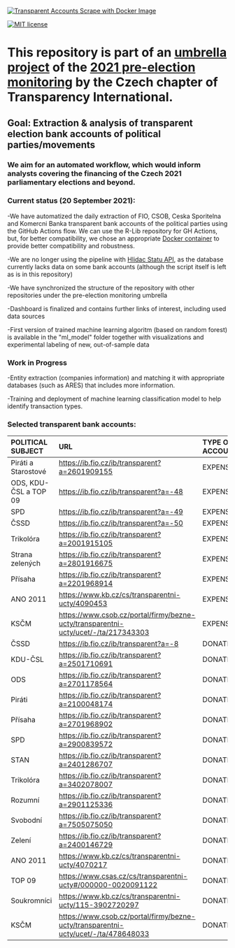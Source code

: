 [![Transparent Accounts Scrape with Docker Image](https://github.com/opop999/transparent_election_accounts/actions/workflows/docker.yml/badge.svg)](https://github.com/opop999/transparent_election_accounts/actions/workflows/docker.yml)

[![MIT license](https://img.shields.io/badge/License-MIT-blue.svg)](https://lbesson.mit-license.org/)

# This repository is part of an [umbrella project](https://github.com/opop999?tab=projects) of the [2021 pre-election monitoring](https://www.transparentnivolby.cz/snemovna2021/) by the Czech chapter of Transparency International.

## Goal: Extraction & analysis of transparent election bank accounts of political parties/movements 

### We aim for an automated workflow, which would inform analysts covering the financing of the Czech 2021 parliamentary elections and beyond. 

### Current status (20 September 2021):
-We have automatized the daily extraction of FIO, CSOB, Ceska Sporitelna and Komercni Banka transparent bank accounts of the political parties using the GitHub Actions flow. We can use the R-Lib repository for GH Actions, but, for better compatibility, we chose an appropriate [Docker container](https://hub.docker.com/u/rocker) to provide better compatibility and robustness.

-We are no longer using the pipeline with [Hlidac Statu API](https://www.hlidacstatu.cz/data/Index/transparentni-ucty-transakce), as the database currently lacks data on some bank accounts (although the script itself is left as is in this repository)

-We have synchronized the structure of the repository with other repositories under the pre-election monitoring umbrella

-Dashboard is finalized and contains further links of interest, including used data sources

-First version of trained machine learning algoritm (based on random forest) is available in the "ml_model" folder together with visualizations and experimental labeling of new, out-of-sample data

### Work in Progress

-Entity extraction (companies information) and matching it with appropriate databases (such as ARES) that includes more information.

-Training and deployment of machine learning classification model to help identify transaction types. 

### Selected transparent bank accounts:

| **POLITICAL SUBJECT**                 | **URL**                                                   | **TYPE OF ACCOUNT**        |
| :---                                  | :---                                                      | :---                       |
| Piráti a Starostové                   | <https://ib.fio.cz/ib/transparent?a=2601909155>           | EXPENSE                    |
| ODS, KDU-ČSL a TOP 09                 | <https://ib.fio.cz/ib/transparent?a=-48>                  | EXPENSE                    |
| SPD                                   | <https://ib.fio.cz/ib/transparent?a=-49>                  | EXPENSE                    |
| ČSSD                                  | <https://ib.fio.cz/ib/transparent?a=-50>                  | EXPENSE                    |
| Trikolóra                             | <https://ib.fio.cz/ib/transparent?a=2001915105>           | EXPENSE                    |
| Strana zelených                       | <https://ib.fio.cz/ib/transparent?a=2801916675>           | EXPENSE                    |
| Přísaha                               | <https://ib.fio.cz/ib/transparent?a=2201968914>           | EXPENSE                    |
| ANO 2011                              | <https://www.kb.cz/cs/transparentni-ucty/4090453>         | EXPENSE                    |
| KSČM                                  | <https://www.csob.cz/portal/firmy/bezne-ucty/transparentni-ucty/ucet/-/ta/217343303>   | EXPENSE                    |
| ČSSD                                  | <https://ib.fio.cz/ib/transparent?a=-8>                   | DONATION                   |
| KDU-ČSL                               | <https://ib.fio.cz/ib/transparent?a=2501710691>           | DONATION                   |
| ODS                                   | <https://ib.fio.cz/ib/transparent?a=2701178564>           | DONATION                   |
| Piráti                                | <https://ib.fio.cz/ib/transparent?a=2100048174>           | DONATION                   |
| Přísaha                               | <https://ib.fio.cz/ib/transparent?a=2701968902>           | DONATION                   |
| SPD                                   | <https://ib.fio.cz/ib/transparent?a=2900839572>           | DONATION                   |
| STAN                                  | <https://ib.fio.cz/ib/transparent?a=2401286707>           | DONATION                   |
| Trikolóra                             | <https://ib.fio.cz/ib/transparent?a=3402078007>           | DONATION                   |
| Rozumní                               | <https://ib.fio.cz/ib/transparent?a=2901125336>           | DONATION                   |
| Svobodní                              | <https://ib.fio.cz/ib/transparent?a=7505075050>           | DONATION                   |
| Zelení                                | <https://ib.fio.cz/ib/transparent?a=2400146729>           | DONATION                   |
| ANO 2011                              | <https://www.kb.cz/cs/transparentni-ucty/4070217>         | DONATION                   |
| TOP 09                                | <https://www.csas.cz/cs/transparentni-ucty#/000000-0020091122>           | DONATION                   |
| Soukromníci                           | <https://www.kb.cz/cs/transparentni-ucty/115-3902720297>  | DONATION                   |
| KSČM                                  | <https://www.csob.cz/portal/firmy/bezne-ucty/transparentni-ucty/ucet/-/ta/478648033>  | DONATION                   |
